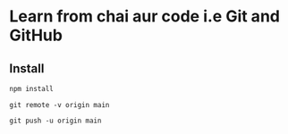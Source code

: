 # Learn from chai aur code i.e Git and GitHub

## Install

``` bash
npm install
```

```
git remote -v origin main
```

```
git push -u origin main
```
